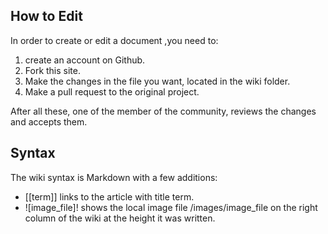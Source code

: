 How to Edit
-----------

In order to create or edit a document ,you need to:

1. create an account on Github.
2. Fork this site.
3. Make the changes in the file you want, located in the wiki folder.
4. Make a pull request to the original project.

After all these, one of the member of the community, reviews the changes and accepts them.


Syntax
------

The wiki syntax is Markdown with a few additions:

* \[\[term\]\] links to the article with title term.
* \!\[image_file\]\! shows the local image file /images/image_file on the right column of the wiki at the height it was written.
